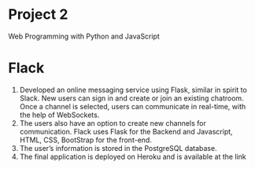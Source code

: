 # Project 2

Web Programming with Python and JavaScript
# Flack


1. Developed an online messaging service using Flask, similar in spirit to Slack.
New users can sign in and create or join an existing chatroom. Once a channel is selected, users can communicate in real-time, with the help of WebSockets.
2. The users also have an option to create new channels for communication.
Flack uses Flask for the Backend and Javascript, HTML, CSS, BootStrap for the front-end.
3. The user’s information is stored in the PostgreSQL database.
4. The final application is deployed on Heroku and is available at the link

